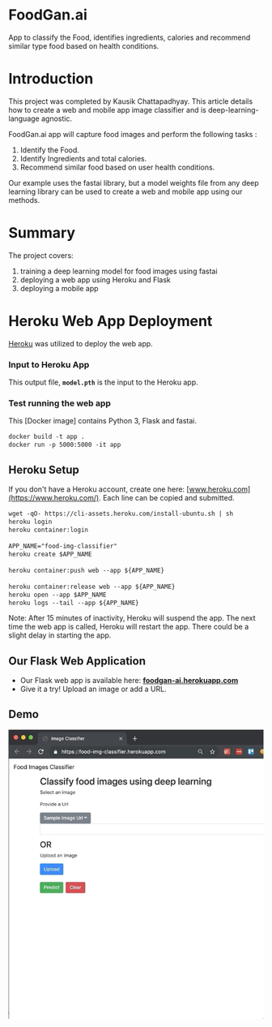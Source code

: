 # FoodGan.ai

App to classify the Food, identifies ingredients, calories and recommend similar type food based on health conditions.

# Introduction

This project was completed by Kausik Chattapadhyay. This article details how to create a web and mobile app image classifier and is deep-learning-language agnostic.

FoodGan.ai app will capture food images and perform the following tasks :

1. Identify the Food.
2. Identify Ingredients and total calories.
3. Recommend similar food based on user health conditions.

Our example uses the fastai library, but a model weights file from any deep learning library can be used to create a web and mobile app using our methods.

# Summary

The project covers:

1. training a deep learning model for food images using fastai
2. deploying a web app using Heroku and Flask
3. deploying a mobile app

# Heroku Web App Deployment

[Heroku](https://www.heroku.com/) was utilized to deploy the web app.

### Input to Heroku App

This output file, **`model.pth`** is the input to the Heroku app.  

 
### Test running the web app
This [Docker image] contains Python 3, Flask and fastai.
```
docker build -t app .
docker run -p 5000:5000 -it app 
```

## Heroku Setup
If you don't have a Heroku account, create one here: [www.heroku.com](https://www.heroku.com/).  Each line can be copied and submitted.  
```
wget -qO- https://cli-assets.heroku.com/install-ubuntu.sh | sh
heroku login
heroku container:login

APP_NAME="food-img-classifier"
heroku create $APP_NAME

heroku container:push web --app ${APP_NAME}

heroku container:release web --app ${APP_NAME}
heroku open --app $APP_NAME
heroku logs --tail --app ${APP_NAME}
```

Note:  After 15 minutes of inactivity, Heroku will suspend the app.  The next time the web app is called, Heroku will restart the app.  There could be a slight delay in starting the app.
 
## Our Flask Web Application
- Our Flask web app is available here:  [**foodgan-ai.herokuapp.com**]( https://foodgan-ai.herokuapp.com/)
- Give it a try!  Upload an image or add a URL. 

## Demo

![Demo](assets/demo.gif)


 


 

 
 
 

